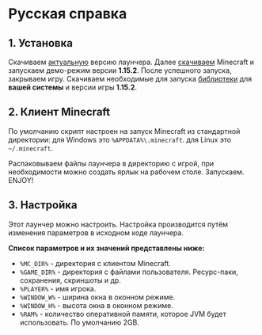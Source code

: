 Русская справка
===============
## 1. Установка
Скачиваем [актуальную](https://github.com/iiiypuk/minecraft-launcher/releases/latest) версию лаунчера.
Далее [скачиваем](https://www.minecraft.net/download) Minecraft и запускаем демо-режим версии **1.15.2**. После успешного запуска, закрываем игру.
Скачиваем необходимые для запуска [библиотеки](https://mega.nz/#F!hUNg0Y6I!93cYw1NZg4MUWUHaVrCO7w) для **вашей системы** и версии игры **1.15.2**.

## 2. Клиент Minecraft
По умолчанию скрипт настроен на запуск Minecraft из стандартной директории:
для Windows это `%APPDATA%\.minecraft`.
для Linux это `~/.minecraft`.

Распаковываем файлы лаунчера в директорию с игрой, при необходимости можно создать ярлык на рабочем столе.
Запускаем. ENJOY!

## 3. Настройка
Этот лаунчер можно настроить. Настройка производится путём изменения параметров в исходном коде лаунчера.

**Список параметров и их значений представлены ниже:**

+ `%MC_DIR%` - директория с клиентом Minecraft.
+ `%GAME_DIR%` - директория с файлами пользователя. Ресурс-паки, сохранения, скриншоты и др.
+ `%PLAYER%` - имя игрока.
+ `%WINDOW_W%` - ширина окна в оконном режиме.
+ `%WINDOW_H%` - высота окна в оконном режиме.
+ `%RAM%` - количество оперативной памяти, которое JVM будет использовать. По умолчанию 2GB.
